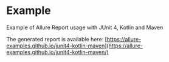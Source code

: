 # Example

Example of Allure Report usage with JUnit 4, Kotlin and Maven

The generated report is available here: [https://allure-examples.github.io/junit4-kotlin-maven](https://allure-examples.github.io/junit4-kotlin-maven/)
